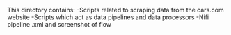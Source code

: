 This directory contains:
-Scripts related to scraping data from the cars.com website
-Scripts which act as data pipelines and data processors
-Nifi pipeline .xml and screenshot of flow
